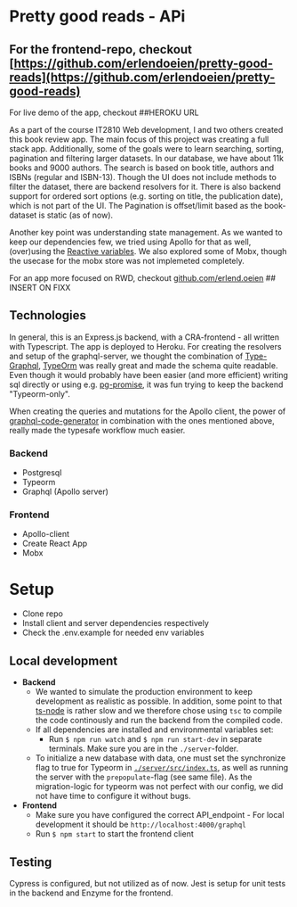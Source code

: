 # Pretty good reads - APi

## For the frontend-repo, checkout [https://github.com/erlendoeien/pretty-good-reads](https://github.com/erlendoeien/pretty-good-reads)

For live demo of the app, checkout ##HEROKU URL

As a part of the course IT2810 Web development, I and two others created this book review app. The main focus of this project was creating a
full stack app. Additionally, some of the goals were to learn searching, sorting, pagination and filtering larger datasets. In our database, we
have about 11k books and 9000 authors. The search is based on book title, authors and ISBNs (regular and ISBN-13). Though the UI does not include methods to filter the dataset, there are backend resolvers for it. There is also backend support for ordered sort options (e.g. sorting on title, the publication date), which is not part of the UI. The Pagination is offset/limit based as the book-dataset is static (as of now).

Another key point was understanding state management. As we wanted to keep our dependencies few, we tried using Apollo for that as well, (over)using the [Reactive variables](https://www.google.com/search?q=apollo+reactive+varibles&oq=apollo+reactive+&aqs=chrome.1.69i57j69i59l3j35i39j69i60l3.2891j0j7&sourceid=chrome&ie=UTF-8). We also explored some of Mobx, though the usecase for the mobx store was not implemeted completely.

For an app more focused on RWD, checkout [github.com/erlend.oeien](https://github.com/erlend.oeien) ## INSERT ON FIXX

## Technologies

In general, this is an Express.js backend, with a CRA-frontend - all written with Typescript.
The app is deployed to Heroku. For creating the resolvers and setup of the graphql-server,
we thought the combination of [Type-Graphql](https://www.google.com/search?q=type-graphql&oq=type-gr&aqs=chrome.0.0j69i57j0l3j69i60l3.3206j0j7&sourceid=chrome&ie=UTF-8), [TypeOrm](https://typeorm.io/#/) was really great and made the schema quite readable. Even though it would probably have been easier (and more efficient) writing sql directly or using e.g. [pg-promise](https://github.com/vitaly-t/pg-promise), it was fun trying to keep the backend "Typeorm-only".

When creating the queries and mutations for the Apollo client, the power of [graphql-code-generator](https://graphql-code-generator.com/) in combination with the
ones mentioned above, really made the typesafe workflow much easier.

### Backend

-   Postgresql
-   Typeorm
-   Graphql (Apollo server)

### Frontend

-   Apollo-client
-   Create React App
-   Mobx

# Setup

-   Clone repo
-   Install client and server dependencies respectively
-   Check the .env.example for needed env variables

## Local development

-   **Backend**
    -   We wanted to simulate the production environment to keep development as realistic as possible. In addition, some point to that [ts-node](https://www.npmjs.com/package/ts-node) is rather slow and we therefore chose using `tsc` to compile the code continously and run the backend from the compiled code.
    -   If all dependencies are installed and environmental variables set:
        -   Run `$ npm run watch` and `$ npm run start-dev` in separate terminals. Make sure you are in the `./server`-folder.
    -   To initialize a new database with data, one must set the synchronize flag to true for Typeorm in [`./server/src/index.ts`](./server/src/index.ts), as well as running the server with the `prepopulate`-flag (see same file). As the migration-logic for typeorm was not perfect with our config, we did not have time to configure it without bugs.
-   **Frontend**
    -   Make sure you have configured the correct API_endpoint - For local development it should be `http://localhost:4000/graphql`
    -   Run `$ npm start` to start the frontend client

## Testing

Cypress is configured, but not utilized as of now. Jest is setup for unit tests in the backend and Enzyme for the frontend.
